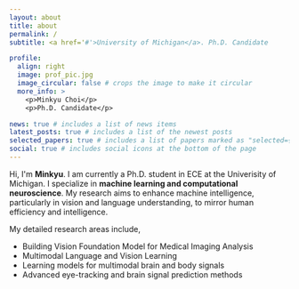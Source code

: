 ```yaml
---
layout: about
title: about
permalink: /
subtitle: <a href='#'>University of Michigan</a>. Ph.D. Candidate

profile:
  align: right
  image: prof_pic.jpg
  image_circular: false # crops the image to make it circular
  more_info: >
    <p>Minkyu Choi</p>
    <p>Ph.D. Candidate</p>

news: true # includes a list of news items
latest_posts: true # includes a list of the newest posts
selected_papers: true # includes a list of papers marked as "selected={true}"
social: true # includes social icons at the bottom of the page
---
```


Hi, I'm <b>Minkyu</b>. I am currently a Ph.D. student in ECE at the Univerisity of Michigan. 
I specialize in <b>machine learning and computational neuroscience</b>.
My research aims to enhance machine intelligence, particularly in vision and language understanding, to mirror human efficiency and intelligence.

My detailed research areas include, 
- Building Vision Foundation Model for Medical Imaging Analysis
- Multimodal Language and Vision Learning
- Learning models for multimodal brain and body signals
- Advanced eye-tracking and brain signal prediction methods
